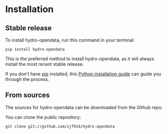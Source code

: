 # Installation

## Stable release

To install hydro-opendata, run this command in your terminal:

```
pip install hydro-opendata
```

This is the preferred method to install hydro-opendata, as it will always install the most recent stable release.

If you don't have [pip](https://pip.pypa.io) installed, this [Python installation guide](http://docs.python-guide.org/en/latest/starting/installation/) can guide you through the process.

## From sources

The sources for hydro-opendata can be downloaded from the Github repo.

You can clone the public repository:

```
git clone git://github.com/zjf014/hydro-opendata
```
